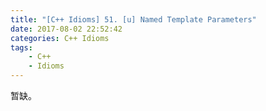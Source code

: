 ```yaml
---
title: "[C++ Idioms] 51. [u] Named Template Parameters"
date: 2017-08-02 22:52:42
categories: C++ Idioms
tags:
    - C++
    - Idioms
---
```

暂缺。